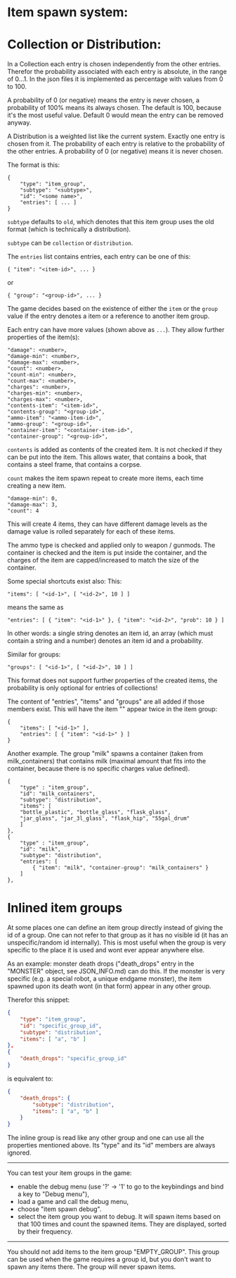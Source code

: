 Item spawn system:
=====

Collection or Distribution:
====

In a Collection each entry is chosen independently from the other entries. Therefor the probability associated with each entry is absolute, in the range of 0...1. In the json files it is implemented as percentage with values from 0 to 100.

A probability of 0 (or negative) means the entry is never chosen, a probability of 100% means its always chosen. The default is 100, because it's the most useful value. Default 0 would mean the entry can be removed anyway.

A Distribution is a weighted list like the current system. Exactly one entry is chosen from it. The probability of each entry is relative to the probability of the other entries. A probability of 0 (or negative) means it is never chosen.

The format is this:
```
{
    "type": "item_group",
    "subtype": "<subtype>",
    "id": "<some name>",
    "entries": [ ... ]
}
```
`subtype` defaults to `old`, which denotes that this item group uses the old format (which is technically a distribution).

`subtype` can be `collection` or `distribution`.

The `entries` list contains entries, each entry can be one of this:
```
{ "item": "<item-id>", ... }
```
or
```
{ "group": "<group-id>", ... }
```

The game decides based on the existence of either the `item` or the `group` value if the entry denotes a item or a reference to another item group.

Each entry can have more values (shown above as `...`). They allow further properties of the item(s):
```
"damage": <number>,
"damage-min": <number>,
"damage-max": <number>,
"count": <number>,
"count-min": <number>,
"count-max": <number>,
"charges": <number>,
"charges-min": <number>,
"charges-max": <number>,
"contents-item": "<item-id>",
"contents-group": "<group-id>",
"ammo-item": "<ammo-item-id>",
"ammo-group": "<group-id>",
"container-item": "<container-item-id>",
"container-group": "<group-id>",
```
`contents` is added as contents of the created item. It is not checked if they can be put into the item. This allows water, that contains a book, that contains a steel frame, that contains a corpse.

`count` makes the item spawn repeat to create more items, each time creating a new item.
```
"damage-min": 0,
"damage-max": 3,
"count": 4
```
This will create 4 items, they can have different damage levels as the damage value is rolled separately for each of these items.

The ammo type is checked and applied only to weapon / gunmods.
The container is checked and the item is put inside the container, and the charges of the item are capped/increased to match the size of the container.

Some special shortcuts exist also:
This:
```
"items": [ "<id-1>", [ "<id-2>", 10 ] ]
```
means the same as
```
"entries": [ { "item": "<id-1>" }, { "item": "<id-2>", "prob": 10 } ]
```
In other words: a single string denotes an item id, an array (which must contain a string and a number) denotes an item id and a probability.

Similar for groups:
```
"groups": [ "<id-1>", [ "<id-2>", 10 ] ]
```

This format does not support further properties of the created items, the probability is only optional for entries of collections!

The content of "entries", "items" and "groups" are all added if those members exist. This will have the item "<id-1>" appear twice in the item group:
```
{
    "items": [ "<id-1>" ],
    "entries": [ { "item": "<id-1>" } ]
}
```

Another example. The group "milk" spawns a container (taken from milk_containers) that contains milk (maximal amount that fits into the container, because there is no specific charges value defined).
```
{
    "type" : "item_group",
    "id": "milk_containers",
    "subtype": "distribution",
    "items": [
    "bottle_plastic", "bottle_glass", "flask_glass",
    "jar_glass", "jar_3l_glass", "flask_hip", "55gal_drum"
    ]
},
{
    "type" : "item_group",
    "id": "milk",
    "subtype": "distribution",
    "entries": [
        { "item": "milk", "container-group": "milk_containers" }
    ]
},
```

Inlined item groups
====

At some places one can define an item group directly instead of giving the id of a group. One can not refer to that group as it has no visible id (it has an unspecific/random id internally). This is most useful when the group is very specific to the place it is used and wont ever appear anywhere else.

As an example: monster death drops ("death_drops" entry in the "MONSTER" object, see JSON_INFO.md) can do this. If the monster is very specific (e.g. a special robot, a unique endgame monster), the item spawned upon its death wont (in that form) appear in any other group.

Therefor this snippet:
```JSON
{
    "type": "item_group",
    "id": "specific_group_id",
    "subtype": "distribution",
    "items": [ "a", "b" ]
},
{
    "death_drops": "specific_group_id"
}
```
is equivalent to:

```JSON
{
    "death_drops": {
        "subtype": "distribution",
        "items": [ "a", "b" ]
    }
}
```

The inline group is read like any other group and one can use all the properties mentioned above. Its "type" and its "id" members are always ignored.

----

You can test your item groups in the game:
- enable the debug menu (use '?' -> '1' to go to the keybindings and bind a key to "Debug menu"),
- load a game and call the debug menu,
- choose "item spawn debug".
- select the item group you want to debug. It will spawn items based on that 100 times and count the spawned items. They are displayed, sorted by their frequency.

----

You should not add items to the item group "EMPTY_GROUP". This group can be used when the game requires a group id, but you don't want to spawn any items there. The group will never spawn items.
